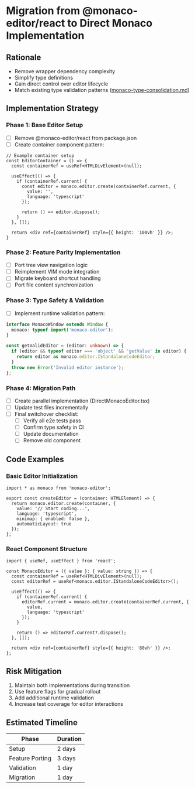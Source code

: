# Migration from @monaco-editor/react to Direct Monaco Implementation

## Rationale
- Remove wrapper dependency complexity
- Simplify type definitions
- Gain direct control over editor lifecycle
- Match existing type validation patterns ([monaco-type-consolidation.md](../reconcile-mock-types-with-prod/monaco-type-consolidation.md))

## Implementation Strategy

### Phase 1: Base Editor Setup
- [ ] Remove @monaco-editor/react from package.json
- [ ] Create container component pattern:
```tsx
// Example container setup
const EditorContainer = () => {
  const containerRef = useRef<HTMLDivElement>(null);

  useEffect(() => {
    if (containerRef.current) {
      const editor = monaco.editor.create(containerRef.current, {
        value: '',
        language: 'typescript'
      });

      return () => editor.dispose();
    }
  }, []);

  return <div ref={containerRef} style={{ height: '100vh' }} />;
}
```

### Phase 2: Feature Parity Implementation
- [ ] Port tree view navigation logic
- [ ] Reimplement VIM mode integration
- [ ] Migrate keyboard shortcut handling
- [ ] Port file content synchronization

### Phase 3: Type Safety & Validation
- [ ] Implement runtime validation pattern:
```typescript
interface MonacoWindow extends Window {
  monaco: typeof import('monaco-editor');
}

const getValidEditor = (editor: unknown) => {
  if (editor && typeof editor === 'object' && 'getValue' in editor) {
    return editor as monaco.editor.IStandaloneCodeEditor;
  }
  throw new Error('Invalid editor instance');
};
```

### Phase 4: Migration Path
- [ ] Create parallel implementation (DirectMonacoEditor.tsx)
- [ ] Update test files incrementally
- [ ] Final switchover checklist:
  - [ ] Verify all e2e tests pass
  - [ ] Confirm type safety in CI
  - [ ] Update documentation
  - [ ] Remove old component

## Code Examples

### Basic Editor Initialization
```tsx
import * as monaco from 'monaco-editor';

export const createEditor = (container: HTMLElement) => {
  return monaco.editor.create(container, {
    value: '// Start coding...',
    language: 'typescript',
    minimap: { enabled: false },
    automaticLayout: true
  });
};
```

### React Component Structure
```tsx
import { useRef, useEffect } from 'react';

const MonacoEditor = ({ value }: { value: string }) => {
  const containerRef = useRef<HTMLDivElement>(null);
  const editorRef = useRef<monaco.editor.IStandaloneCodeEditor>();

  useEffect(() => {
    if (containerRef.current) {
      editorRef.current = monaco.editor.create(containerRef.current, {
        value,
        language: 'typescript'
      });
    }

    return () => editorRef.current?.dispose();
  }, []);

  return <div ref={containerRef} style={{ height: '80vh' }} />;
};
```

## Risk Mitigation
1. Maintain both implementations during transition
2. Use feature flags for gradual rollout
3. Add additional runtime validation
4. Increase test coverage for editor interactions

## Estimated Timeline
| Phase | Duration |
|-------|----------|
| Setup | 2 days |
| Feature Porting | 3 days |
| Validation | 1 day |
| Migration | 1 day |